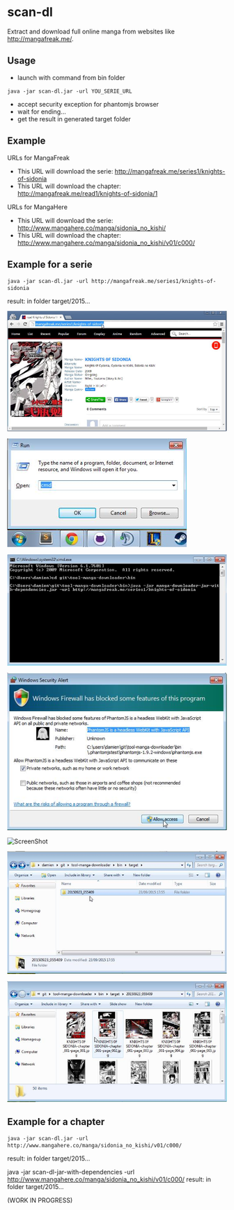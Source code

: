 # scan-dl

Extract and download full online manga from websites like http://mangafreak.me/.

## Usage

* launch with command from bin folder
```
java -jar scan-dl.jar -url YOU_SERIE_URL
```
* accept security exception for phantomjs browser
* wait for ending...
* get the result in generated target folder


## Example

URLs for MangaFreak
* This URL will download the serie: http://mangafreak.me/series1/knights-of-sidonia
* This URL will download the chapter: http://mangafreak.me/read1/knights-of-sidonia/1

URLs for MangaHere
* This URL will download the serie: http://www.mangahere.co/manga/sidonia_no_kishi/
* This URL will download the chapter: http://www.mangahere.co/manga/sidonia_no_kishi/v01/c000/

## Example for a serie
```
java -jar scan-dl.jar -url http://mangafreak.me/series1/knights-of-sidonia
```
result: in folder target/2015...

![ScreenShot](screenshots/ScreenShot001.jpg)

![ScreenShot](screenshots/ScreenShot002.jpg)

![ScreenShot](screenshots/ScreenShot003.jpg)

![ScreenShot](screenshots/ScreenShot004.jpg)

![ScreenShot](screenshots/ScreenShot005.jpg)

![ScreenShot](screenshots/ScreenShot006.jpg)

![ScreenShot](screenshots/ScreenShot007.jpg)

## Example for a chapter
```
java -jar scan-dl.jar -url http://www.mangahere.co/manga/sidonia_no_kishi/v01/c000/
```
result: in folder target/2015...

java -jar scan-dl-jar-with-dependencies -url http://www.mangahere.co/manga/sidonia_no_kishi/v01/c000/
result: in folder target/2015...

(WORK IN PROGRESS)
